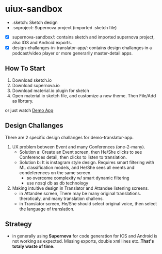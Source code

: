 # uiux-sandbox

- .sketch: Sketch design
- .snproject: Supernova project (imported .sketch file)

- [x] supernova-sandbox/: contains sketch and imported supernova project, also IOS and Android exports.
- [x] design-challanges-in-translator-app/: contains design challanges in a podcast/video player or more generarlly master-detail apps.

## How To Start 

1. Download sketch.io
2. Download supernova.io
3. Download material.io plugin for sketch
4. Open material.io sketch file, and customize a new theme. Then File/Add as librtary.


or just watch [Demo App](https://github.com/tansudasli/uiux-sandbox/blob/master/demo-translator-app.mov)


## Design Challanges 

There are 2 specific design challanges for demo-translator-app.

1. UX problem between Event and many Conferences (one-2-many).
   - Solution a: Create an Event screen, then He/She clicks to see Conferences detail, then clicks to listen to translation.
   - Solution b: It is instagram style design. Requires smart filtering with ML classification models, and He/She sees all events and condeferences on the same screen.
        - so overcome complexity w/ smart dynamic filtering
        - use nosql db as db technology
2. Making intuitive design in Translator and Attandee listening screens. 
    - in Attandee screen, There may be many original translations. theroticaly, and many translation challens.
    - in Translator screen, He/She should select original voice, then  select the language of translation.

## Strategy
- in generally using **Supernova** for code generation for IOS and Android is not working as expected. Missing exports, double xml lines etc..**That's totaly waste of time**.  
